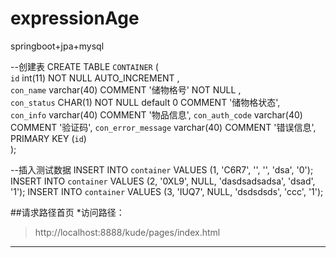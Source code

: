 # expressionAge
springboot+jpa+mysql

--创建表
CREATE TABLE `CONTAINER` (  
  `id` int(11) NOT NULL AUTO_INCREMENT ,  
  `con_name` varchar(40) COMMENT '储物格号' NOT NULL ,  
  `con_status` CHAR(1)  NOT NULL  default 0 COMMENT '储物格状态',  
  `con_info` varchar(40) COMMENT  '物品信息', 
  `con_auth_code` varchar(40) COMMENT  '验证码',
  `con_error_message` varchar(40) COMMENT  '错误信息',
  PRIMARY KEY (`id`)  
);

--插入测试数据
INSERT INTO `container` VALUES (1, 'C6R7', '', '', 'dsa', '0');
INSERT INTO `container` VALUES (2, '0XL9', NULL, 'dasdsadsadsa', 'dsad', '1');
INSERT INTO `container` VALUES (3, 'IUQ7', NULL, 'dsdsdsds', 'ccc', '1');

##请求路径首页
*访问路径：
   >http://localhost:8888/kude/pages/index.html
   -----------

